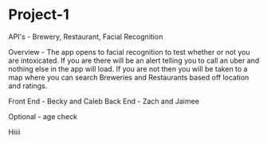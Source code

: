 # Project-1

API's - Brewery, Restaurant, Facial Recognition

Overview - The app opens to facial recognition to test whether or not you are intoxicated. If you are there will be an alert telling you to call an uber and nothing else in the app will load. If you are not then you will be taken to a map where you can search Breweries and Restaurants based off location and ratings. 

Front End - Becky and Caleb
Back End - Zach and Jaimee

Optional - age check 

Hiiii